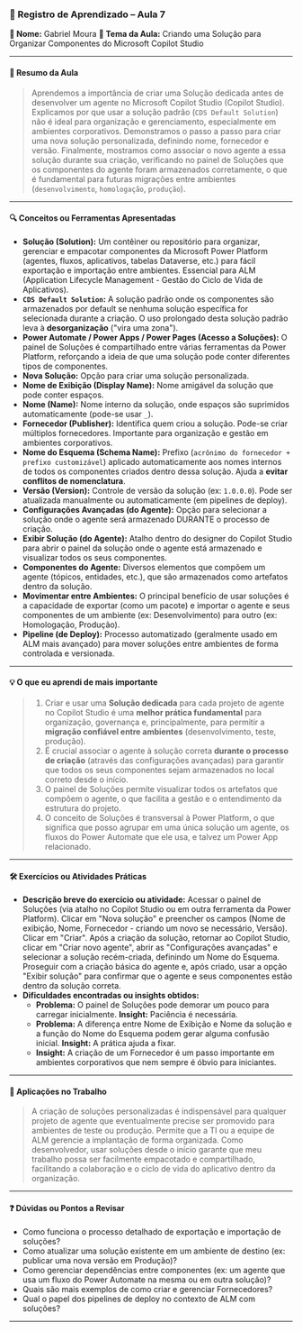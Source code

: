 ### 📘 Registro de Aprendizado – Aula 7

**👤 Nome:** Gabriel Moura
**🎯 Tema da Aula:** Criando uma Solução para Organizar Componentes do Microsoft Copilot Studio

---

#### 📝 Resumo da Aula
> Aprendemos a importância de criar uma Solução dedicada antes de desenvolver um agente no Microsoft Copilot Studio (Copilot Studio). Explicamos por que usar a solução padrão (`CDS Default Solution`) não é ideal para organização e gerenciamento, especialmente em ambientes corporativos. Demonstramos o passo a passo para criar uma nova solução personalizada, definindo nome, fornecedor e versão. Finalmente, mostramos como associar o novo agente a essa solução durante sua criação, verificando no painel de Soluções que os componentes do agente foram armazenados corretamente, o que é fundamental para futuras migrações entre ambientes (`desenvolvimento`, `homologação`, `produção`).

---

#### 🔍 Conceitos ou Ferramentas Apresentadas
- **Solução (Solution):** Um contêiner ou repositório para organizar, gerenciar e empacotar componentes da Microsoft Power Platform (agentes, fluxos, aplicativos, tabelas Dataverse, etc.) para fácil exportação e importação entre ambientes. Essencial para ALM (Application Lifecycle Management - Gestão do Ciclo de Vida de Aplicativos).
- **`CDS Default Solution`:** A solução padrão onde os componentes são armazenados por default se nenhuma solução específica for selecionada durante a criação. O uso prolongado desta solução padrão leva à **desorganização** ("vira uma zona").
- **Power Automate / Power Apps / Power Pages (Acesso a Soluções):** O painel de Soluções é compartilhado entre várias ferramentas da Power Platform, reforçando a ideia de que uma solução pode conter diferentes tipos de componentes.
- **Nova Solução:** Opção para criar uma solução personalizada.
- **Nome de Exibição (Display Name):** Nome amigável da solução que pode conter espaços.
- **Nome (Name):** Nome interno da solução, onde espaços são suprimidos automaticamente (pode-se usar `_`).
- **Fornecedor (Publisher):** Identifica quem criou a solução. Pode-se criar múltiplos fornecedores. Importante para organização e gestão em ambientes corporativos.
- **Nome do Esquema (Schema Name):** Prefixo (`acrônimo do fornecedor + prefixo customizável`) aplicado automaticamente aos nomes internos de todos os componentes criados dentro dessa solução. Ajuda a **evitar conflitos de nomenclatura**.
- **Versão (Version):** Controle de versão da solução (ex: `1.0.0.0`). Pode ser atualizada manualmente ou automaticamente (em pipelines de deploy).
- **Configurações Avançadas (do Agente):** Opção para selecionar a solução onde o agente será armazenado DURANTE o processo de criação.
- **Exibir Solução (do Agente):** Atalho dentro do designer do Copilot Studio para abrir o painel da solução onde o agente está armazenado e visualizar todos os seus componentes.
- **Componentes do Agente:** Diversos elementos que compõem um agente (tópicos, entidades, etc.), que são armazenados como artefatos dentro da solução.
- **Movimentar entre Ambientes:** O principal benefício de usar soluções é a capacidade de exportar (como um pacote) e importar o agente e seus componentes de um ambiente (ex: Desenvolvimento) para outro (ex: Homologação, Produção).
- **Pipeline (de Deploy):** Processo automatizado (geralmente usado em ALM mais avançado) para mover soluções entre ambientes de forma controlada e versionada.

---

#### 💡 O que eu aprendi de mais importante
> 1.  Criar e usar uma **Solução dedicada** para cada projeto de agente no Copilot Studio é uma **melhor prática fundamental** para organização, governança e, principalmente, para permitir a **migração confiável entre ambientes** (desenvolvimento, teste, produção).
> 2.  É crucial associar o agente à solução correta **durante o processo de criação** (através das configurações avançadas) para garantir que todos os seus componentes sejam armazenados no local correto desde o início.
> 3.  O painel de Soluções permite visualizar todos os artefatos que compõem o agente, o que facilita a gestão e o entendimento da estrutura do projeto.
> 4.  O conceito de Soluções é transversal à Power Platform, o que significa que posso agrupar em uma única solução um agente, os fluxos do Power Automate que ele usa, e talvez um Power App relacionado.

---

#### 🛠 Exercícios ou Atividades Práticas
- **Descrição breve do exercício ou atividade:** Acessar o painel de Soluções (via atalho no Copilot Studio ou em outra ferramenta da Power Platform). Clicar em "Nova solução" e preencher os campos (Nome de exibição, Nome, Fornecedor - criando um novo se necessário, Versão). Clicar em "Criar". Após a criação da solução, retornar ao Copilot Studio, clicar em "Criar novo agente", abrir as "Configurações avançadas" e selecionar a solução recém-criada, definindo um Nome do Esquema. Proseguir com a criação básica do agente e, após criado, usar a opção "Exibir solução" para confirmar que o agente e seus componentes estão dentro da solução correta.
- **Dificuldades encontradas ou insights obtidos:**
    - **Problema:** O painel de Soluções pode demorar um pouco para carregar inicialmente. **Insight:** Paciência é necessária.
    - **Problema:** A diferença entre Nome de Exibição e Nome da solução e a função do Nome do Esquema podem gerar alguma confusão inicial. **Insight:** A prática ajuda a fixar.
    - **Insight:** A criação de um Fornecedor é um passo importante em ambientes corporativos que nem sempre é óbvio para iniciantes.

---

#### 📌 Aplicações no Trabalho
> A criação de soluções personalizadas é indispensável para qualquer projeto de agente que eventualmente precise ser promovido para ambientes de teste ou produção. Permite que a TI ou a equipe de ALM gerencie a implantação de forma organizada. Como desenvolvedor, usar soluções desde o início garante que meu trabalho possa ser facilmente empacotado e compartilhado, facilitando a colaboração e o ciclo de vida do aplicativo dentro da organização.

---

#### ❓ Dúvidas ou Pontos a Revisar
- Como funciona o processo detalhado de exportação e importação de soluções?
- Como atualizar uma solução existente em um ambiente de destino (ex: publicar uma nova versão em Produção)?
- Como gerenciar dependências entre componentes (ex: um agente que usa um fluxo do Power Automate na mesma ou em outra solução)?
- Quais são mais exemplos de como criar e gerenciar Fornecedores?
- Qual o papel dos pipelines de deploy no contexto de ALM com soluções?
---